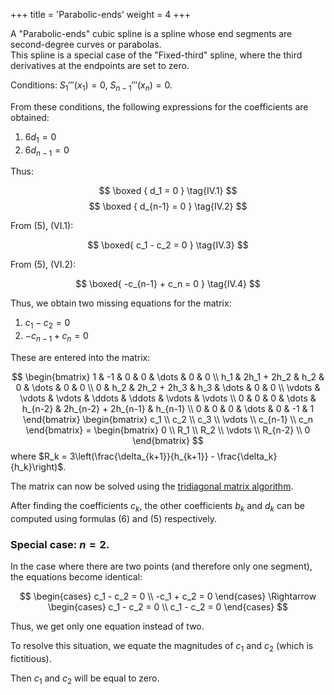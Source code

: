 +++
title = 'Parabolic-ends'
weight = 4
+++

A "Parabolic-ends" cubic spline is a spline whose end segments are second-degree curves or parabolas.\
This spline is a special case of the "Fixed-third" spline, where the third derivatives at the endpoints are set to zero.

Conditions: $S_1'''(x_1) = 0, \ S_{n-1}'''(x_n) = 0$.

From these conditions, the following expressions for the coefficients are obtained:
1. $6d_1 = 0$
2. $6d_{n-1} = 0$

Thus:

$$
\boxed {
	d_1 = 0
}
\tag{IV.1}
$$
$$
\boxed {
	d_{n-1} = 0
}
\tag{IV.2}
$$

From (5), (VI.1):

$$
\boxed{
	c_1 - c_2 = 0
}
\tag{IV.3}
$$

From (5), (VI.2):

$$
\boxed{
	-c_{n-1} + c_n = 0
}
\tag{IV.4}
$$

Thus, we obtain two missing equations for the matrix:
1. $c_1 - c_2 = 0$
2. $-c_{n-1} + c_n = 0$

These are entered into the matrix:

$$
\begin{bmatrix}
	1 & -1 & 0 & 0 & \dots & 0 & 0 \\
	h_1 & 2h_1 + 2h_2 & h_2 & 0 & \dots & 0 & 0 \\
	0 & h_2 & 2h_2 + 2h_3 & h_3 & \dots & 0 & 0 \\
	\vdots & \vdots & \vdots & \ddots & \ddots & \vdots & \vdots \\
	0 & 0 & 0 & \dots & h_{n-2} & 2h_{n-2} + 2h_{n-1} & h_{n-1} \\
	0 & 0 & 0 & \dots & 0 & -1 & 1
\end{bmatrix}
\begin{bmatrix}
	c_1 \\ c_2 \\ c_3 \\ \vdots \\ c_{n-1} \\ c_n
\end{bmatrix}
= \begin{bmatrix}
	0 \\ R_1 \\ R_2 \\ \vdots \\ R_{n-2} \\ 0
\end{bmatrix}
$$
where $R_k = 3\left(\frac{\delta_{k+1}}{h_{k+1}} - \frac{\delta_k}{h_k}\right)$.

The matrix can now be solved using the [tridiagonal matrix algorithm](https://en.wikipedia.org/wiki/Tridiagonal_matrix_algorithm).

After finding the coefficients $c_k$, the other coefficients $b_k$ and $d_k$ can be computed using formulas (6) and (5) respectively.

### Special case: $n = 2$.

In the case where there are two points (and therefore only one segment), the equations become identical:

$$
\begin{cases}
	c_1 - c_2 = 0 \\
	-c_1 + c_2 = 0
\end{cases}
\Rightarrow
\begin{cases}
	c_1 - c_2 = 0 \\
	c_1 - c_2 = 0
\end{cases}
$$

Thus, we get only one equation instead of two.

To resolve this situation, we equate the magnitudes of $c_1$ and $c_2$ (which is fictitious).

Then $c_1$ and $c_2$ will be equal to zero.